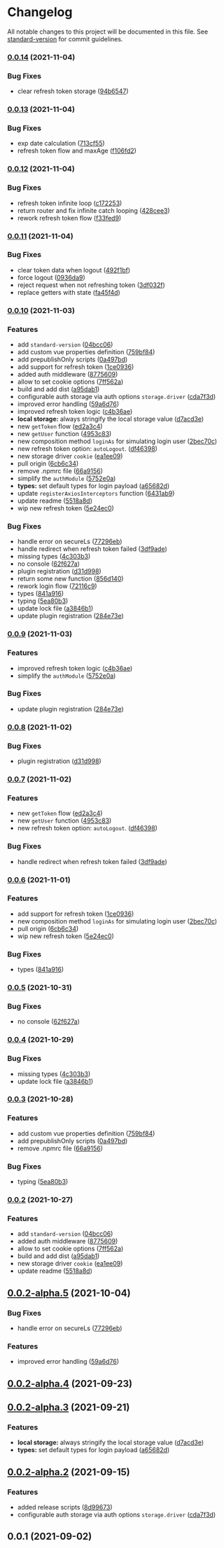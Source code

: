 # Changelog

All notable changes to this project will be documented in this file. See [standard-version](https://github.com/conventional-changelog/standard-version) for commit guidelines.

### [0.0.14](https://github.com/pinteraktif/smart-akmil-web/compare/v0.0.13...v0.0.14) (2021-11-04)


### Bug Fixes

* clear refresh token storage ([94b6547](https://github.com/pinteraktif/smart-akmil-web/commit/94b654745c621a1c85367a351a074cb755973856))

### [0.0.13](https://github.com/pinteraktif/smart-akmil-web/compare/v0.0.12...v0.0.13) (2021-11-04)


### Bug Fixes

* exp date calculation ([713cf55](https://github.com/pinteraktif/smart-akmil-web/commit/713cf5563bf3ba7e7041a2b60041affef80519ad))
* refresh token flow and maxAge ([f106fd2](https://github.com/pinteraktif/smart-akmil-web/commit/f106fd2982424abd56e5f7e3c290d9fbadb870a2))

### [0.0.12](https://git.gits.id/frontend/starter/vue-3/starter/compare/v0.0.11...v0.0.12) (2021-11-04)


### Bug Fixes

* refresh token infinite loop ([c172253](https://git.gits.id/frontend/starter/vue-3/starter/commit/c1722530922b0535b9e5c118c17a25cf9538f7cf))
* return router and fix infinite catch looping ([428cee3](https://git.gits.id/frontend/starter/vue-3/starter/commit/428cee344eb772959a3dc2876a1208a5e098d304))
* rework refresh token flow ([f33fed9](https://git.gits.id/frontend/starter/vue-3/starter/commit/f33fed9f42b7dcf1f26a8ff69ec495ac54c9f95e))

### [0.0.11](https://git.gits.id/frontend/starter/vue-3/starter/compare/v0.0.10...v0.0.11) (2021-11-04)


### Bug Fixes

* clear token data when logout ([492f1bf](https://git.gits.id/frontend/starter/vue-3/starter/commit/492f1bfc243e48b3cce6ce57953943e4c4e61faf))
* force logout ([0936da9](https://git.gits.id/frontend/starter/vue-3/starter/commit/0936da969ac0adcf5cc0b547ced930fde40ba56d))
* reject request when not refreshing token ([3df032f](https://git.gits.id/frontend/starter/vue-3/starter/commit/3df032fe51f72aa9617137b2c1c6a17e3276ef47))
* replace getters with state ([fa45f4d](https://git.gits.id/frontend/starter/vue-3/starter/commit/fa45f4d65a504accb69af8d85ebe7ab9b9f685d5))

### [0.0.10](https://git.gits.id/frontend/starter/vue-3/starter/compare/v0.0.2-alpha.1...v0.0.10) (2021-11-03)


### Features

* add `standard-version` ([04bcc06](https://git.gits.id/frontend/starter/vue-3/starter/commit/04bcc06416c3b96b03d166becd8d4efc1d4e9baa))
* add custom vue properties definition ([759bf84](https://git.gits.id/frontend/starter/vue-3/starter/commit/759bf84c416177aa3fdb6b0ef0b6b643b2b2301a))
* add prepublishOnly scripts ([0a497bd](https://git.gits.id/frontend/starter/vue-3/starter/commit/0a497bdc1027b5dec5a5497638a846ced823d943))
* add support for refresh token ([1ce0936](https://git.gits.id/frontend/starter/vue-3/starter/commit/1ce0936f879bc9bc57734dd3636c716c670358e0))
* added auth middleware ([8775609](https://git.gits.id/frontend/starter/vue-3/starter/commit/8775609d2ee1bb9af0a9bb4cc33bf06b83a697b2))
* allow to set cookie options ([7ff562a](https://git.gits.id/frontend/starter/vue-3/starter/commit/7ff562ab182032f1cef4412b0c8041022e83d66d))
* build and add dist ([a95dab1](https://git.gits.id/frontend/starter/vue-3/starter/commit/a95dab1353155ae26dabce547f643f24961c9b12))
* configurable auth storage via auth options `storage.driver` ([cda7f3d](https://git.gits.id/frontend/starter/vue-3/starter/commit/cda7f3d7cde0ba0fd6ecd17e791d56d3b95a3cea))
* improved error handling ([59a6d76](https://git.gits.id/frontend/starter/vue-3/starter/commit/59a6d76d902249210dc9bb5737ba71f5f1acd8dc))
* improved refresh token logic ([c4b36ae](https://git.gits.id/frontend/starter/vue-3/starter/commit/c4b36ae79396a36506cb83afad09a559ec753dc0))
* **local storage:** always stringify the local storage value ([d7acd3e](https://git.gits.id/frontend/starter/vue-3/starter/commit/d7acd3e17c0ca393c0aca0ea78164272d1a8120d))
* new `getToken` flow ([ed2a3c4](https://git.gits.id/frontend/starter/vue-3/starter/commit/ed2a3c4e77102c6cfcf4f04035f122c5620288b8))
* new `getUser` function ([4953c83](https://git.gits.id/frontend/starter/vue-3/starter/commit/4953c834b883b720de48fc26a349337423e74f9e))
* new composition method `loginAs` for simulating login user ([2bec70c](https://git.gits.id/frontend/starter/vue-3/starter/commit/2bec70c9e738ae3447bad31d7762501fdf970047))
* new refresh token option: `autoLogout`. ([df46398](https://git.gits.id/frontend/starter/vue-3/starter/commit/df463986dc0df07e08949da320ba17110e2f223a))
* new storage driver `cookie` ([ea1ee09](https://git.gits.id/frontend/starter/vue-3/starter/commit/ea1ee096d747cb7a0f21e74a8eb63734a5a64d1d))
* pull origin ([6cb6c34](https://git.gits.id/frontend/starter/vue-3/starter/commit/6cb6c34546af488c188bbe2232f7bcf1e917e8fd))
* remove .npmrc file ([66a9156](https://git.gits.id/frontend/starter/vue-3/starter/commit/66a9156474bf30db647d5a77d5067feb3f9c88d0))
* simplify the `authModule` ([5752e0a](https://git.gits.id/frontend/starter/vue-3/starter/commit/5752e0a0487f70cebb750117628cf71243b88591))
* **types:** set default types for login payload ([a65682d](https://git.gits.id/frontend/starter/vue-3/starter/commit/a65682d8cebee587194897f875877df77ae43cc8))
* update `registerAxiosInterceptors` function ([6431ab9](https://git.gits.id/frontend/starter/vue-3/starter/commit/6431ab989daf05834e6efed78bbdcc2f94eca80b))
* update readme ([5518a8d](https://git.gits.id/frontend/starter/vue-3/starter/commit/5518a8dbd47335f6f4dff18a89d720ab18a4a167))
* wip new refresh token ([5e24ec0](https://git.gits.id/frontend/starter/vue-3/starter/commit/5e24ec0fc690de88d48f403f7d75a1942e2548e2))


### Bug Fixes

* handle error on secureLs ([77296eb](https://git.gits.id/frontend/starter/vue-3/starter/commit/77296eb0eca9970c0b958c95c5387763a5405f96))
* handle redirect when refresh token failed ([3df9ade](https://git.gits.id/frontend/starter/vue-3/starter/commit/3df9ade28db3af5cd57eeabd54fa06cb79e9134c))
* missing types ([4c303b3](https://git.gits.id/frontend/starter/vue-3/starter/commit/4c303b33e3b57cc67d83aa57a47c0da494ebb170))
* no console ([62f627a](https://git.gits.id/frontend/starter/vue-3/starter/commit/62f627a1fc02151fb52f6d8dc435d45b59350493))
* plugin registration ([d31d998](https://git.gits.id/frontend/starter/vue-3/starter/commit/d31d998d82820be7686e311d284ff640b1db2a76))
* return some new function ([856d140](https://git.gits.id/frontend/starter/vue-3/starter/commit/856d1409986db6581342150310871998ae1846db))
* rework login flow ([72116c9](https://git.gits.id/frontend/starter/vue-3/starter/commit/72116c957180b8f7c33600c28968e30c880e3685))
* types ([841a916](https://git.gits.id/frontend/starter/vue-3/starter/commit/841a91689c4eb54550b270c125d2e0ff8937b718))
* typing ([5ea80b3](https://git.gits.id/frontend/starter/vue-3/starter/commit/5ea80b3434bbaa4a3280ffbcfecd2cbb1035ee22))
* update lock file ([a3846b1](https://git.gits.id/frontend/starter/vue-3/starter/commit/a3846b12b7a23063b2ebf0e819cdab69d04fae30))
* update plugin registration ([284e73e](https://git.gits.id/frontend/starter/vue-3/starter/commit/284e73e8b2a72dd76d02788114102936c3f10a02))

### [0.0.9](https://gitlab.com/wartek-id/belajar-id/belajar.id-cms/compare/v0.0.8...v0.0.9) (2021-11-03)


### Features

* improved refresh token logic ([c4b36ae](https://gitlab.com/wartek-id/belajar-id/belajar.id-cms/commit/c4b36ae79396a36506cb83afad09a559ec753dc0))
* simplify the `authModule` ([5752e0a](https://gitlab.com/wartek-id/belajar-id/belajar.id-cms/commit/5752e0a0487f70cebb750117628cf71243b88591))


### Bug Fixes

* update plugin registration ([284e73e](https://gitlab.com/wartek-id/belajar-id/belajar.id-cms/commit/284e73e8b2a72dd76d02788114102936c3f10a02))

### [0.0.8](https://github.com/pinteraktif/smart-akmil-web/compare/v0.0.7...v0.0.8) (2021-11-02)


### Bug Fixes

* plugin registration ([d31d998](https://github.com/pinteraktif/smart-akmil-web/commit/d31d998d82820be7686e311d284ff640b1db2a76))

### [0.0.7](https://github.com/pinteraktif/smart-akmil-web/compare/v0.0.6...v0.0.7) (2021-11-02)


### Features

* new `getToken` flow ([ed2a3c4](https://github.com/pinteraktif/smart-akmil-web/commit/ed2a3c4e77102c6cfcf4f04035f122c5620288b8))
* new `getUser` function ([4953c83](https://github.com/pinteraktif/smart-akmil-web/commit/4953c834b883b720de48fc26a349337423e74f9e))
* new refresh token option: `autoLogout`. ([df46398](https://github.com/pinteraktif/smart-akmil-web/commit/df463986dc0df07e08949da320ba17110e2f223a))


### Bug Fixes

* handle redirect when refresh token failed ([3df9ade](https://github.com/pinteraktif/smart-akmil-web/commit/3df9ade28db3af5cd57eeabd54fa06cb79e9134c))

### [0.0.6](https://gitlab.com/wartek-id/belajar-id/belajar.id-cms/compare/v0.0.5...v0.0.6) (2021-11-01)


### Features

* add support for refresh token ([1ce0936](https://gitlab.com/wartek-id/belajar-id/belajar.id-cms/commit/1ce0936f879bc9bc57734dd3636c716c670358e0))
* new composition method `loginAs` for simulating login user ([2bec70c](https://gitlab.com/wartek-id/belajar-id/belajar.id-cms/commit/2bec70c9e738ae3447bad31d7762501fdf970047))
* pull origin ([6cb6c34](https://gitlab.com/wartek-id/belajar-id/belajar.id-cms/commit/6cb6c34546af488c188bbe2232f7bcf1e917e8fd))
* wip new refresh token ([5e24ec0](https://gitlab.com/wartek-id/belajar-id/belajar.id-cms/commit/5e24ec0fc690de88d48f403f7d75a1942e2548e2))


### Bug Fixes

* types ([841a916](https://gitlab.com/wartek-id/belajar-id/belajar.id-cms/commit/841a91689c4eb54550b270c125d2e0ff8937b718))

### [0.0.5](https://ssh.dev.azure.com///compare/v0.0.4...v0.0.5) (2021-10-31)


### Bug Fixes

* no console ([62f627a](https://ssh.dev.azure.com///commit/62f627a1fc02151fb52f6d8dc435d45b59350493))

### [0.0.4](https://github.com/pinteraktif/smart-akmil-web/compare/v0.0.3...v0.0.4) (2021-10-29)


### Bug Fixes

* missing types ([4c303b3](https://github.com/pinteraktif/smart-akmil-web/commit/4c303b33e3b57cc67d83aa57a47c0da494ebb170))
* update lock file ([a3846b1](https://github.com/pinteraktif/smart-akmil-web/commit/a3846b12b7a23063b2ebf0e819cdab69d04fae30))

### [0.0.3](https://github.com/pinteraktif/smart-akmil-web/compare/v0.0.2...v0.0.3) (2021-10-28)


### Features

* add custom vue properties definition ([759bf84](https://github.com/pinteraktif/smart-akmil-web/commit/759bf84c416177aa3fdb6b0ef0b6b643b2b2301a))
* add prepublishOnly scripts ([0a497bd](https://github.com/pinteraktif/smart-akmil-web/commit/0a497bdc1027b5dec5a5497638a846ced823d943))
* remove .npmrc file ([66a9156](https://github.com/pinteraktif/smart-akmil-web/commit/66a9156474bf30db647d5a77d5067feb3f9c88d0))


### Bug Fixes

* typing ([5ea80b3](https://github.com/pinteraktif/smart-akmil-web/commit/5ea80b3434bbaa4a3280ffbcfecd2cbb1035ee22))

### [0.0.2](https://github.com/pinteraktif/smart-akmil-web/compare/v0.0.2-alpha.5...v0.0.2) (2021-10-27)


### Features

* add `standard-version` ([04bcc06](https://github.com/pinteraktif/smart-akmil-web/commit/04bcc06416c3b96b03d166becd8d4efc1d4e9baa))
* added auth middleware ([8775609](https://github.com/pinteraktif/smart-akmil-web/commit/8775609d2ee1bb9af0a9bb4cc33bf06b83a697b2))
* allow to set cookie options ([7ff562a](https://github.com/pinteraktif/smart-akmil-web/commit/7ff562ab182032f1cef4412b0c8041022e83d66d))
* build and add dist ([a95dab1](https://github.com/pinteraktif/smart-akmil-web/commit/a95dab1353155ae26dabce547f643f24961c9b12))
* new storage driver `cookie` ([ea1ee09](https://github.com/pinteraktif/smart-akmil-web/commit/ea1ee096d747cb7a0f21e74a8eb63734a5a64d1d))
* update readme ([5518a8d](https://github.com/pinteraktif/smart-akmil-web/commit/5518a8dbd47335f6f4dff18a89d720ab18a4a167))

## [0.0.2-alpha.5](https://github.com/pinteraktif/smark-akmil-cms/compare/v0.0.2-alpha.4...v0.0.2-alpha.5) (2021-10-04)


### Bug Fixes

* handle error on secureLs ([77296eb](https://github.com/pinteraktif/smark-akmil-cms/commit/77296eb0eca9970c0b958c95c5387763a5405f96))


### Features

* improved error handling ([59a6d76](https://github.com/pinteraktif/smark-akmil-cms/commit/59a6d76d902249210dc9bb5737ba71f5f1acd8dc))



## [0.0.2-alpha.4](https://github.com/pinteraktif/smark-akmil-cms/compare/v0.0.2-alpha.3...v0.0.2-alpha.4) (2021-09-23)



## [0.0.2-alpha.3](https://github.com/pinteraktif/smark-akmil-cms/compare/v0.0.2-alpha.2...v0.0.2-alpha.3) (2021-09-21)


### Features

* **local storage:** always stringify the local storage value ([d7acd3e](https://github.com/pinteraktif/smark-akmil-cms/commit/d7acd3e17c0ca393c0aca0ea78164272d1a8120d))
* **types:** set default types for login payload ([a65682d](https://github.com/pinteraktif/smark-akmil-cms/commit/a65682d8cebee587194897f875877df77ae43cc8))



## [0.0.2-alpha.2](https://github.com/pinteraktif/smark-akmil-cms/compare/v0.0.1...v0.0.2-alpha.2) (2021-09-15)


### Features

* added release scripts ([8d99673](https://github.com/pinteraktif/smark-akmil-cms/commit/8d9967323d5d976fe9096682f8838ff5f8bf60f8))
* configurable auth storage via auth options `storage.driver` ([cda7f3d](https://github.com/pinteraktif/smark-akmil-cms/commit/cda7f3d7cde0ba0fd6ecd17e791d56d3b95a3cea))



## 0.0.1 (2021-09-02)
